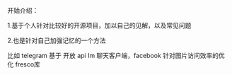 开始介绍：

1.基于个人针对比较好的开源项目，加以自己的见解，以及常见问题

2.也是针对自己加强记忆的一个方法

比如  telegram 基于 开放 api Im 聊天客户端，facebook 针对图片访问效率的优化 fresco库

